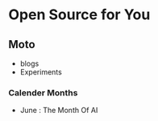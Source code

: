 # Open Source for You 

## Moto 

- blogs
- Experiments

### Calender Months

- June : The Month Of AI